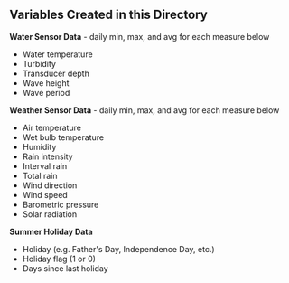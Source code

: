## Variables Created in this Directory

**Water Sensor Data** - daily min, max, and avg for each measure below

* Water temperature
* Turbidity
* Transducer depth
* Wave height
* Wave period

**Weather Sensor Data** - daily min, max, and avg for each measure below

* Air temperature
* Wet bulb temperature
* Humidity
* Rain intensity
* Interval rain
* Total rain
* Wind direction
* Wind speed
* Barometric pressure
* Solar radiation

**Summer Holiday Data** 

* Holiday (e.g. Father's Day, Independence Day, etc.)
* Holiday flag (1 or 0)
* Days since last holiday